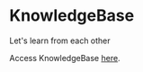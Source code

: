 # KnowledgeBase
Let's learn from each other

Access KnowledgeBase [here](https://github.com/hkuturingclub/KnowledgeBase/wiki).
